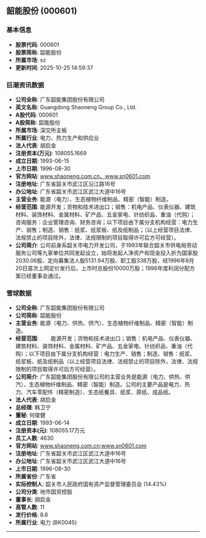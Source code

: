 ## 韶能股份 (000601)

### 基本信息

- **股票代码**: 000601
- **股票简称**: 韶能股份
- **所属市场**: sz
- **更新时间**: 2025-10-25 14:59:37

### 巨潮资讯数据

- **公司全称**: 广东韶能集团股份有限公司
- **英文名称**: Guangdong Shaoneng Group Co., Ltd.
- **A股代码**: 000601
- **A股简称**: 韶能股份
- **所属市场**: 深交所主板
- **所属行业**: 电力、热力生产和供应业
- **法人代表**: 胡启金
- **注册资本(万元)**: 108055.1669
- **成立日期**: 1993-06-15
- **上市日期**: 1996-08-30
- **官方网站**: www.shaoneng.com.cn、www.sn0601.com
- **注册地址**: 广东省韶关市武江区沿江路16号
- **办公地址**: 广东省韶关市武江区武江大道中16号
- **主营业务**: 能源（电力）、生态植物纤维制品、精密（智能）制造。
- **经营范围**: 能源开发；货物和技术进出口；销售：机电产品、仪表仪器、建筑材料、装饰材料、金属材料、矿产品、五金家电、针纺织品、重油（代购）；咨询服务：企业管理咨询、财务咨询；以下项目由下属分支机构经营：电力生产、销售；制造、销售：纸浆、纸浆板、纸及纸制品；（以上经营项目法律、法规禁止的项目除外，法律、法规限制的项目取得许可后方可经营）。
- **公司简介**: 公司前身系韶关市电力开发公司，于1993年联合韶关市供电局劳动服务公司等九家单位共同发起设立，始将发起人净资产和现金投入折为国家股2030.06股、定向募集法人股5131.94万股、职工股338万股，经1996年8月20日首次上网定价发行后，上市时总股份10000万股；1996年度利润分配方案已经董事会通过。

### 雪球数据

- **公司全称**: 广东韶能集团股份有限公司
- **公司简称**: 韶能股份
- **主营业务**: 能源（电力、供热、供汽）、生态植物纤维制品、精密（智能）制造。
- **经营范围**: 　　能源开发；货物和技术进出口；销售：机电产品、仪表仪器、建筑材料、装饰材料、金属材料、矿产品、五金家电、针纺织品、重油（代购）；以下项目由下属分支机构经营：电力生产、销售；制造、销售：纸浆、纸浆板、纸及纸制品（以上经营项目法律、法规禁止的项目除外，法律、法规限制的项目取得许可后方可经营）。
- **公司简介**: 广东韶能集团股份有限公司的主营业务是能源（电力、供热、供汽）、生态植物纤维制品、精密（智能）制造。公司的主要产品是电力、热力、汽车零配件（精密制造）、生态纸餐具、纸浆、原纸、成品纸。
- **法人代表**: 胡启金
- **总经理**: 韩卫宁
- **董秘**: 何俊健
- **成立日期**: 1993-06-14
- **注册资本(元)**: 108055.17万元
- **员工人数**: 4630
- **官方网站**: www.shaoneng.com.cn;www.sn0601.com
- **注册地址**: 广东省韶关市武江区武江大道中16号
- **办公地址**: 广东省韶关市武江区武江大道中16号
- **上市日期**: 1996-08-30
- **所属省份**: 广东省
- **实际控制人**: 韶关市人民政府国有资产监督管理委员会 (14.43%)
- **公司分类**: 地市国资控股
- **董事长**: 胡启金
- **高管人数**: 11
- **发行价格**: 8.6
- **所属行业**: 电力 (BK0045)

---